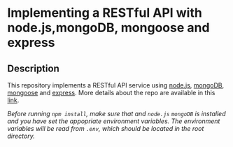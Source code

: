 # Implementing a RESTful API with node.js,mongoDB, mongoose and express

## Description

This repository implements a RESTful API service using [node.js](https://nodejs.org/en/), [mongoDB](https://www.mongodb.com/), [mongoose](https://mongoosejs.com/) and [express](https://expressjs.com/). More details about the repo are available in this [link](https://coredatascience.herokuapp.com/category/web-development/5d8f8c9bde756a0017b41fac).

*Before running ```npm install```, make sure that and `node.js` `mongoDB` is installed and you have set the appopriate environment variables. The environment variables will be read from `.env`, which should be located in the root directory.*
